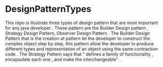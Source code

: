 # DesignPatternTypes
This repo is illustrate three types of design pattern that are most important for any java developer .
These pattern are the Builder Design pattern , Strategy Design Pattern, Observer Design Pattern . 
The Builder Design Pattern that is the creation at pattern let the developer to construct the complex object step by step,
   this pattern allow the developer to produce different types and representation of an object using the same contraction code . 
The Strategy Pattern says that " defines a family of functionality , encapsulate each one , and make the interchangeable" .
